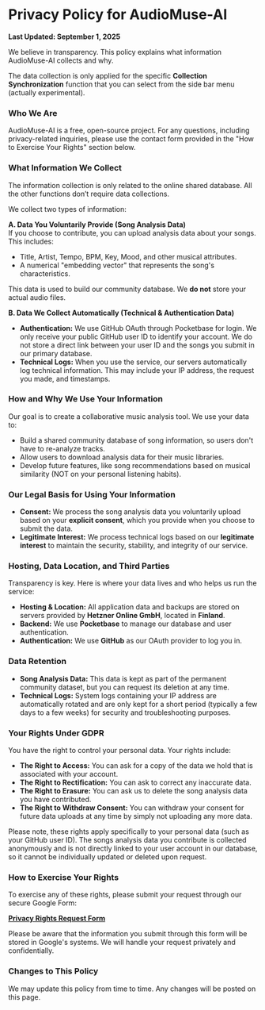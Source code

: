 # **Privacy Policy for AudioMuse-AI**

**Last Updated: September 1, 2025**

We believe in transparency. This policy explains what information AudioMuse-AI collects and why.

The data collection is only applied for the specific **Collection Synchronization** function that you can select from the side bar menu (actually experimental).

### **Who We Are**

AudioMuse-AI is a free, open-source project. For any questions, including privacy-related inquiries, please use the contact form provided in the "How to Exercise Your Rights" section below.

### **What Information We Collect**

The information collection is only related to the online shared database. All the other functions don’t require data collections.

We collect two types of information:

**A. Data You Voluntarily Provide (Song Analysis Data)**  
If you choose to contribute, you can upload analysis data about your songs. This includes:

* Title, Artist, Tempo, BPM, Key, Mood, and other musical attributes.  
* A numerical "embedding vector" that represents the song's characteristics.

This data is used to build our community database. We **do not** store your actual audio files.

**B. Data We Collect Automatically (Technical & Authentication Data)**

* **Authentication:** We use GitHub OAuth through Pocketbase for login. We only receive your public GitHub user ID to identify your account. We do not store a direct link between your user ID and the songs you submit in our primary database.  
* **Technical Logs:** When you use the service, our servers automatically log technical information. This may include your IP address, the request you made, and timestamps.

### **How and Why We Use Your Information**

Our goal is to create a collaborative music analysis tool. We use your data to:

* Build a shared community database of song information, so users don't have to re-analyze tracks.  
* Allow users to download analysis data for their music libraries.  
* Develop future features, like song recommendations based on musical similarity (NOT on your personal listening habits).

### **Our Legal Basis for Using Your Information**

* **Consent:** We process the song analysis data you voluntarily upload based on your **explicit consent**, which you provide when you choose to submit the data.  
* **Legitimate Interest:** We process technical logs based on our **legitimate interest** to maintain the security, stability, and integrity of our service.

### **Hosting, Data Location, and Third Parties**

Transparency is key. Here is where your data lives and who helps us run the service:

* **Hosting & Location:** All application data and backups are stored on servers provided by **Hetzner Online GmbH**, located in **Finland**.  
* **Backend:** We use **Pocketbase** to manage our database and user authentication.  
* **Authentication:** We use **GitHub** as our OAuth provider to log you in.

### **Data Retention**

* **Song Analysis Data:** This data is kept as part of the permanent community dataset, but you can request its deletion at any time.  
* **Technical Logs:** System logs containing your IP address are automatically rotated and are only kept for a short period (typically a few days to a few weeks) for security and troubleshooting purposes.

### **Your Rights Under GDPR**

You have the right to control your personal data. Your rights include:

* **The Right to Access:** You can ask for a copy of the data we hold that is associated with your account.  
* **The Right to Rectification:** You can ask to correct any inaccurate data.  
* **The Right to Erasure:** You can ask us to delete the song analysis data you have contributed.  
* **The Right to Withdraw Consent:** You can withdraw your consent for future data uploads at any time by simply not uploading any more data.

Please note, these rights apply specifically to your personal data (such as your GitHub user ID). The songs analysis data you contribute is collected anonymously and is not directly linked to your user account in our database, so it cannot be individually updated or deleted upon request.

### **How to Exercise Your Rights**

To exercise any of these rights, please submit your request through our secure Google Form:

[**Privacy Rights Request Form**](https://forms.gle/a47eBZu5E19oH62j7)

Please be aware that the information you submit through this form will be stored in Google's systems. We will handle your request privately and confidentially.

### **Changes to This Policy**

We may update this policy from time to time. Any changes will be posted on this page.
